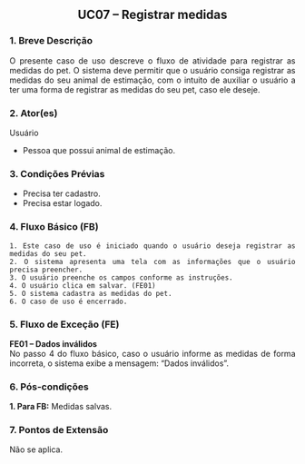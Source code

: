 ## <center> UC07 – Registrar medidas

<div align="justify">

### 1. Breve Descrição

O presente caso de uso descreve o fluxo de atividade para registrar as medidas do pet. O sistema deve permitir que o usuário consiga registrar as medidas do seu animal de estimação, com o intuito de auxiliar o usuário a ter uma forma de registrar as medidas do seu pet, caso ele deseje.

### 2. Ator(es)

Usuário

- Pessoa que possui animal de estimação.

### 3. Condições Prévias

- Precisa ter cadastro.
- Precisa estar logado.

### 4. Fluxo Básico (FB)

    1. Este caso de uso é iniciado quando o usuário deseja registrar as medidas do seu pet.
    2. O sistema apresenta uma tela com as informações que o usuário precisa preencher.
    3. O usuário preenche os campos conforme as instruções. 
    4. O usuário clica em salvar. (FE01)
    5. O sistema cadastra as medidas do pet.
    6. O caso de uso é encerrado.

### 5. Fluxo de Exceção (FE)

**FE01 – Dados inválidos**
<br>
No passo 4 do fluxo básico, caso o usuário informe as medidas de forma incorreta, o sistema exibe a mensagem: “Dados inválidos”.

### 6. Pós-condições

**1. Para FB:** Medidas salvas.

### 7. Pontos de Extensão

Não se aplica.

</div>
